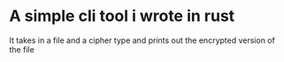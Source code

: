 # A simple cli tool i wrote in rust

It takes in a file and a cipher type and prints out
the encrypted version of the file
